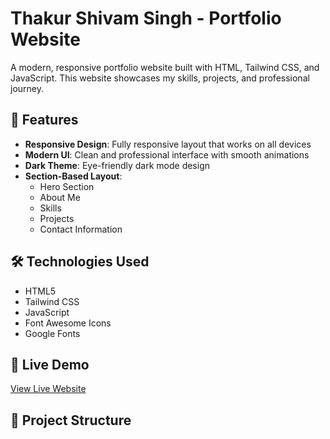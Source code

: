 # Thakur Shivam Singh - Portfolio Website

A modern, responsive portfolio website built with HTML, Tailwind CSS, and JavaScript. This website showcases my skills, projects, and professional journey.

## 🌟 Features

- **Responsive Design**: Fully responsive layout that works on all devices
- **Modern UI**: Clean and professional interface with smooth animations
- **Dark Theme**: Eye-friendly dark mode design
- **Section-Based Layout**:
  - Hero Section
  - About Me
  - Skills
  - Projects
  - Contact Information

## 🛠️ Technologies Used

- HTML5
- Tailwind CSS
- JavaScript
- Font Awesome Icons
- Google Fonts

## 🚀 Live Demo

[View Live Website](https://th-shivam.github.io/Thakur_Shivam_Singh/) <!-- Add your deployed website link here -->

## 📂 Project Structure 

